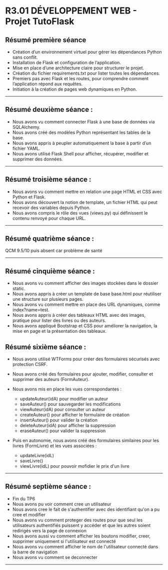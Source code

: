 # R3.01 DÉVELOPPEMENT WEB - Projet TutoFlask

## Résumé première séance


- Création d’un environnement virtuel pour gérer les dépendances Python sans conflit.
- Installation de Flask et configuration de l’application.
- Mise en place d’une architecture claire pour structurer le projet.
- Création du fichier requirements.txt pour lister toutes les dépendances.
- Premiers pas avec Flask et les routes, pour comprendre comment l’application répond aux requêtes.
- Initiation à la création de pages web dynamiques en Python.

---

## Résumé deuxième séance :


- Nous avons vu comment connecter Flask à une base de données via SQLAlchemy.  
- Nous avons créé des modèles Python représentant les tables de la base.  
- Nous avons appris à peupler automatiquement la base à partir d’un fichier YAML.  
- Nous avons utilisé Flask Shell pour afficher, récupérer, modifier et supprimer des données.  

---

## Résumé troisième séance :


- Nous avons vu comment mettre en relation une page HTML et CSS avec Python et Flask.  
- Nous avons découvert la notion de template, un fichier HTML qui peut recevoir des variables depuis Python.  
- Nous avons compris le rôle des vues (views.py) qui définissent le contenu renvoyé pour chaque URL.  

---

## Résumé quatrième séance :

QCM 9.5/10 puis absent car problème de santé

---


## Résumé cinquième séance :

- Nous avons vu comment afficher des images stockées dans le dossier static.  
- Nous avons appris à créer un template de base base.html pour réutiliser une structure sur plusieurs pages.  
- Nous avons vu comment mettre en place des URL dynamiques, comme index?name=test.  
- Nous avons appris à créer des tableaux HTML avec des images, pratique pour lister des livres ou des auteurs.  
- Nous avons appliqué Bootstrap et CSS pour améliorer la navigation, la mise en page et la présentation des tableaux.  

## Résumé sixième séance :

- Nous avons utilisé WTForms pour créer des formulaires sécurisés avec protection CSRF.  
- Nous avons créé des formulaires pour ajouter, modifier, consulter et supprimer des auteurs (FormAuteur).  
- Nous avons mis en place les vues correspondantes :  
  - updateAuteur(idA) pour modifier un auteur  
  - saveAuteur() pour sauvegarder les modifications  
  - viewAuteur(idA) pour consulter un auteur  
  - createAuteur() pour afficher le formulaire de création  
  - insertAuteur() pour valider la création  
  - deleteAuteur(idA) pour afficher la suppression  
  - eraseAuteur() pour valider la suppression  

- Puis en autonomie, nous avons créé des formulaires similaires pour les livres (FormLivre) et les vues associées :  
  - updateLivre(idL)  
  - saveLivre()  
  - viewLivre(idL)
  pour pouvoir mofidier le prix d'un livre   

--- 

## Résumé septième séance :

- Fin du TP6 
- Nous avons pu voir comment cree un utilisateur 
- Nous avons cree le fait de s'authentifier avec des identifiant qu'on a pu cree et modifier 
- Nous avons vu comment proteger des routes pour que seul les utilisateurs authentifiés puissent y accéder et que les autres soient redirigés vers la page de connexion
- Nous avons aussi vu comment afficher les boutons modifier, creer, supprimer uniquement si l'utilisateur est connecté
- Nous avons vu comment afficher le nom de l'utilisateur connecté dans la barre de navigation
- Nous avons vu comment se deconnecter

---
